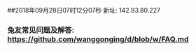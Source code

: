 ##2018年09月28日07时12分07秒 新址: 142.93.80.227
### 兔友常见问题及解答: https://github.com/wanggonging/d/blob/w/FAQ.md
